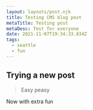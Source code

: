 ```yaml
---
layout: layouts/post.njk
title: Testing CMS blog post
metaTitle: Testing post
metaDesc: Test for everyone
date: 2021-11-07T19:34:33.834Z
tags:
  - seattle
  - fun
---
```

## Trying a new post

> Easy peasy

Now with extra fun
